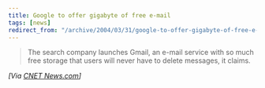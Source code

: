 ```yaml
---
title: Google to offer gigabyte of free e-mail
tags: [news]
redirect_from: "/archive/2004/03/31/google-to-offer-gigabyte-of-free-e-mail.aspx/"
---
```


> The search company launches Gmail, an e-mail service with so much free
> storage that users will never have to delete messages, it claims.

*[Via [CNET News.com](http://news.com.com/2100-1032_3-5182805.html)]*

